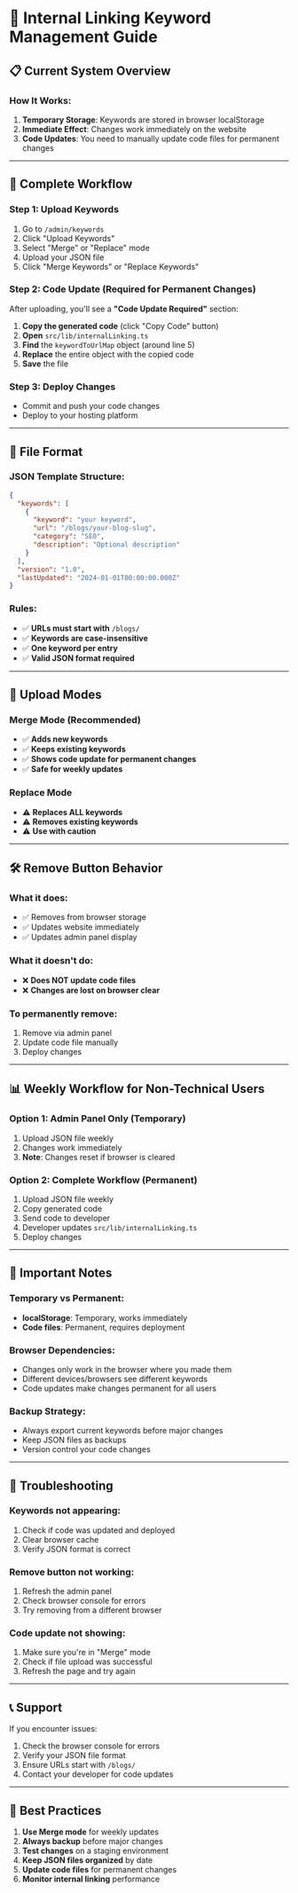 # 🔗 Internal Linking Keyword Management Guide

## 📋 **Current System Overview**

### **How It Works:**
1. **Temporary Storage**: Keywords are stored in browser localStorage
2. **Immediate Effect**: Changes work immediately on the website
3. **Code Updates**: You need to manually update code files for permanent changes

---

## 🚀 **Complete Workflow**

### **Step 1: Upload Keywords**
1. Go to `/admin/keywords`
2. Click "Upload Keywords"
3. Select "Merge" or "Replace" mode
4. Upload your JSON file
5. Click "Merge Keywords" or "Replace Keywords"

### **Step 2: Code Update (Required for Permanent Changes)**
After uploading, you'll see a **"Code Update Required"** section:

1. **Copy the generated code** (click "Copy Code" button)
2. **Open** `src/lib/internalLinking.ts`
3. **Find** the `keywordToUrlMap` object (around line 5)
4. **Replace** the entire object with the copied code
5. **Save** the file

### **Step 3: Deploy Changes**
- Commit and push your code changes
- Deploy to your hosting platform

---

## 📁 **File Format**

### **JSON Template Structure:**
```json
{
  "keywords": [
    {
      "keyword": "your keyword",
      "url": "/blogs/your-blog-slug",
      "category": "SEO",
      "description": "Optional description"
    }
  ],
  "version": "1.0",
  "lastUpdated": "2024-01-01T00:00:00.000Z"
}
```

### **Rules:**
- ✅ **URLs must start with** `/blogs/`
- ✅ **Keywords are case-insensitive**
- ✅ **One keyword per entry**
- ✅ **Valid JSON format required**

---

## 🔄 **Upload Modes**

### **Merge Mode** (Recommended)
- ✅ **Adds new keywords**
- ✅ **Keeps existing keywords**
- ✅ **Shows code update for permanent changes**
- ✅ **Safe for weekly updates**

### **Replace Mode**
- ⚠️ **Replaces ALL keywords**
- ⚠️ **Removes existing keywords**
- ⚠️ **Use with caution**

---

## 🛠️ **Remove Button Behavior**

### **What it does:**
- ✅ Removes from browser storage
- ✅ Updates website immediately
- ✅ Updates admin panel display

### **What it doesn't do:**
- ❌ **Does NOT update code files**
- ❌ **Changes are lost on browser clear**

### **To permanently remove:**
1. Remove via admin panel
2. Update code file manually
3. Deploy changes

---

## 📊 **Weekly Workflow for Non-Technical Users**

### **Option 1: Admin Panel Only (Temporary)**
1. Upload JSON file weekly
2. Changes work immediately
3. **Note**: Changes reset if browser is cleared

### **Option 2: Complete Workflow (Permanent)**
1. Upload JSON file weekly
2. Copy generated code
3. Send code to developer
4. Developer updates `src/lib/internalLinking.ts`
5. Deploy changes

---

## 🚨 **Important Notes**

### **Temporary vs Permanent:**
- **localStorage**: Temporary, works immediately
- **Code files**: Permanent, requires deployment

### **Browser Dependencies:**
- Changes only work in the browser where you made them
- Different devices/browsers see different keywords
- Code updates make changes permanent for all users

### **Backup Strategy:**
- Always export current keywords before major changes
- Keep JSON files as backups
- Version control your code changes

---

## 🔧 **Troubleshooting**

### **Keywords not appearing:**
1. Check if code was updated and deployed
2. Clear browser cache
3. Verify JSON format is correct

### **Remove button not working:**
1. Refresh the admin panel
2. Check browser console for errors
3. Try removing from a different browser

### **Code update not showing:**
1. Make sure you're in "Merge" mode
2. Check if file upload was successful
3. Refresh the page and try again

---

## 📞 **Support**

If you encounter issues:
1. Check the browser console for errors
2. Verify your JSON file format
3. Ensure URLs start with `/blogs/`
4. Contact your developer for code updates

---

## 🎯 **Best Practices**

1. **Use Merge mode** for weekly updates
2. **Always backup** before major changes
3. **Test changes** on a staging environment
4. **Keep JSON files organized** by date
5. **Update code files** for permanent changes
6. **Monitor internal linking** performance 